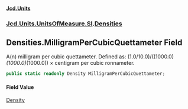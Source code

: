#### [Jcd.Units](index.md 'index')
### [Jcd.Units.UnitsOfMeasure.SI](Jcd.Units.UnitsOfMeasure.SI.md 'Jcd.Units.UnitsOfMeasure.SI').[Densities](Densities.md 'Jcd.Units.UnitsOfMeasure.SI.Densities')

## Densities.MilligramPerCubicQuettameter Field

A(n) milligram per cubic quettameter. Defined as: (1.0/10.0)/((1000.0)*(1000.0)*(1000.0)) × centigram per cubic ronnameter.

```csharp
public static readonly Density MilligramPerCubicQuettameter;
```

#### Field Value
[Density](Density.md 'Jcd.Units.UnitTypes.Density')